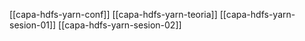 [[capa-hdfs-yarn-conf]]
[[capa-hdfs-yarn-teoria]]
[[capa-hdfs-yarn-sesion-01]]
[[capa-hdfs-yarn-sesion-02]]
